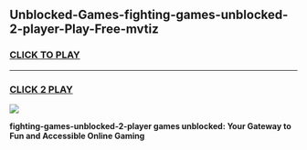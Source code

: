 
## Unblocked-Games-fighting-games-unblocked-2-player-Play-Free-mvtiz
<h3>
<a href="https://premium76.site?title=fighting-games-unblocked-2-player&ref=09A">CLICK TO PLAY</a></h3>
<hr>

<h3>
<a href="https://premium76.site?title=fighting-games-unblocked-2-player&ref=09A">CLICK 2 PLAY</a>
  
</h3>

<a href="https://premium76.site?title=fighting-games-unblocked-2-player&ref=09A"><img src="https://clearcache.store/games.png"></a>


**fighting-games-unblocked-2-player games unblocked: Your Gateway to Fun and Accessible Online Gaming**
